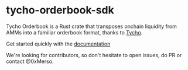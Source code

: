 
# tycho-orderbook-sdk

Tycho Orderbook is a Rust crate that transposes onchain liquidity from AMMs into a familiar orderbook format, thanks to [Tycho](https://docs.propellerheads.xyz/tycho).  

Get started quickly with the [documentation](https://tycho-orderbook.gitbook.io/docs) 

We're looking for contributors, so don't hesitate to open issues, do PR or contact @0xMerso.
